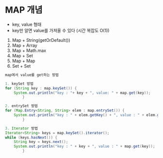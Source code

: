 # MAP 개념
- key, value 형태
- key만 알면 value를 가져올 수 있다 (시간 복잡도 O(1))

1. Map + String(getOrDefault())
2. Map + Array
3. Map + Math.max
4. Map + Set
5. Map + Map
6. Set + Set

```java
map에서 value를 get하는 방법

1. keySet 방법
for (String key : map.keySet()) {
    System.out.println("key : "+ key + ", value: " + map.get(key));
        }

2. entrySet 방법
for (Map.Entry<String, String> elem : map.entrySet()) {
    System.out.println("key : " + elem.getKey() + ", value : " + elem.getValue());
        }

3. Iterator 방법
Iterator<String> keys = map.keySet().iterator();
while (keys.hasNext()) {
    String key = keys.next();
    System.out.println("key : " + key + ", value : " + map.get(key));
        }
```
